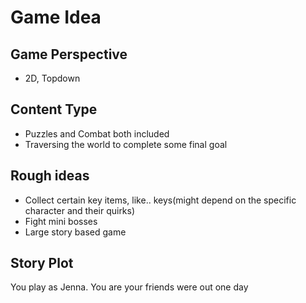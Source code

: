 # Game Idea

## Game Perspective
- 2D, Topdown

## Content Type
- Puzzles and Combat both included
- Traversing the world to complete some final goal

## Rough ideas
- Collect certain key items, like.. keys(might depend on the specific character and their quirks)
- Fight mini bosses
- Large story based game

## Story Plot
You play as Jenna. You are your friends were out one day


